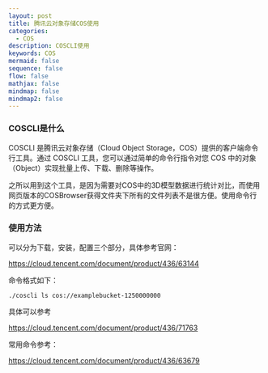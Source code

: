 ```yaml
---
layout: post
title: 腾讯云对象存储COS使用
categories:
  - COS
description: COSCLI使用
keywords: COS
mermaid: false
sequence: false
flow: false
mathjax: false
mindmap: false
mindmap2: false
---
```

### COSCLI是什么

COSCLI 是腾讯云对象存储（Cloud Object Storage，COS）提供的客户端命令行工具。通过 COSCLI 工具，您可以通过简单的命令行指令对您 COS 中的对象（Object）实现批量上传、下载、删除等操作。

之所以用到这个工具，是因为需要对COS中的3D模型数据进行统计对比，而使用网页版本的COSBrowser获得文件夹下所有的文件列表不是很方便。使用命令行的方式更方便。

### 使用方法

可以分为下载，安装，配置三个部分，具体参考官网： 

https://cloud.tencent.com/document/product/436/63144

命令格式如下：
```shell
./coscli ls cos://examplebucket-1250000000
```

具体可以参考

https://cloud.tencent.com/document/product/436/71763

常用命令参考：

https://cloud.tencent.com/document/product/436/63679